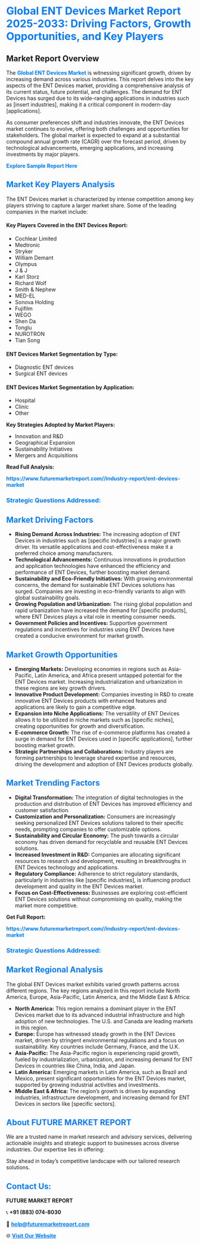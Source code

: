 <h1 style="color: #007BFF;">Global ENT Devices Market Report 2025-2033: Driving Factors, Growth Opportunities, and Key Players</h1>

<section id="overview">
<h2>Market Report Overview</h2>
<p>The <a href="https://www.futuremarketreport.com//industry-report/ent-devices-market" style="color: #007BFF; text-decoration: none;"><strong>Global ENT Devices Market</strong></a> is witnessing significant growth, driven by increasing demand across various industries. This report delves into the key aspects of the ENT Devices market, providing a comprehensive analysis of its current status, future potential, and challenges. The demand for ENT Devices has surged due to its wide-ranging applications in industries such as [insert industries], making it a critical component in modern-day [applications].</p>
<p>As consumer preferences shift and industries innovate, the ENT Devices market continues to evolve, offering both challenges and opportunities for stakeholders. The global market is expected to expand at a substantial compound annual growth rate (CAGR) over the forecast period, driven by technological advancements, emerging applications, and increasing investments by major players.</p>
</section>

<section id="overview">
<p><a href="https://www.futuremarketreport.com//request-sample/reportId=64318" style="color: #007BFF; text-decoration: none;"><strong>Explore Sample Report Here</strong></a></p>
</section>

<section id="key-players">
<h2 style="color: #007BFF;">Market Key Players Analysis</h2>
<p>The ENT Devices market is characterized by intense competition among key players striving to capture a larger market share. Some of the leading companies in the market include:</p>
<h4>Key Players Covered in the ENT Devices Report:</h4>
<ul><li>Cochlear Limited</li><li>Medtronic</li><li>Stryker</li><li>William Demant</li><li>Olympus</li><li>J &amp; J</li><li>Karl Storz</li><li>Richard Wolf</li><li>Smith &amp; Nephew</li><li>MED-EL</li><li>Sonova Holding</li><li>Fujifilm</li><li>WEGO</li><li>Shen Da</li><li>Tonglu</li><li>NUROTRON</li><li>Tian Song</li></ul>
<h4>ENT Devices Market Segmentation by Type:</h4>
<ul><li>Diagnostic ENT devices</li><li>Surgical ENT devices</li></ul>

<h4>ENT Devices Market Segmentation by Application:</h4>
<ul><li>Hospital</li><li>Clinic</li><li>Other</li></ul>
<p><strong>Key Strategies Adopted by Market Players:</strong></p>
<ul>
<li>Innovation and R&D</li>
<li>Geographical Expansion</li>
<li>Sustainability Initiatives</li>
<li>Mergers and Acquisitions</li>
</ul>
</section>

<section>
<p><strong>Read Full Analysis: </strong></p><a href="https://www.futuremarketreport.com//industry-report/ent-devices-market" style="color: #007BFF; text-decoration: none;"><strong>https://www.futuremarketreport.com//industry-report/ent-devices-market</strong></a>
<h3 style="color: #007BFF;">Strategic Questions Addressed:</h3>
</section>

<section id="driving-factors">
<h2 style="color: #007BFF;">Market Driving Factors</h2>
<ul>
<li><strong>Rising Demand Across Industries:</strong> The increasing adoption of ENT Devices in industries such as [specific industries] is a major growth driver. Its versatile applications and cost-effectiveness make it a preferred choice among manufacturers.</li>
<li><strong>Technological Advancements:</strong> Continuous innovations in production and application technologies have enhanced the efficiency and performance of ENT Devices, further boosting market demand.</li>
<li><strong>Sustainability and Eco-Friendly Initiatives:</strong> With growing environmental concerns, the demand for sustainable ENT Devices solutions has surged. Companies are investing in eco-friendly variants to align with global sustainability goals.</li>
<li><strong>Growing Population and Urbanization:</strong> The rising global population and rapid urbanization have increased the demand for [specific products], where ENT Devices plays a vital role in meeting consumer needs.</li>
<li><strong>Government Policies and Incentives:</strong> Supportive government regulations and incentives for industries using ENT Devices have created a conducive environment for market growth.</li>
</ul>
</section>

<section id="growth-opportunities">
<h2 style="color: #007BFF;">Market Growth Opportunities</h2>
<ul>
<li><strong>Emerging Markets:</strong> Developing economies in regions such as Asia-Pacific, Latin America, and Africa present untapped potential for the ENT Devices market. Increasing industrialization and urbanization in these regions are key growth drivers.</li>
<li><strong>Innovative Product Development:</strong> Companies investing in R&D to create innovative ENT Devices products with enhanced features and applications are likely to gain a competitive edge.</li>
<li><strong>Expansion into Niche Applications:</strong> The versatility of ENT Devices allows it to be utilized in niche markets such as [specific niches], creating opportunities for growth and diversification.</li>
<li><strong>E-commerce Growth:</strong> The rise of e-commerce platforms has created a surge in demand for ENT Devices used in [specific applications], further boosting market growth.</li>
<li><strong>Strategic Partnerships and Collaborations:</strong> Industry players are forming partnerships to leverage shared expertise and resources, driving the development and adoption of ENT Devices products globally.</li>
</ul>
</section>

<section id="trending-factors">
<h2 style="color: #007BFF;">Market Trending Factors</h2>
<ul>
<li><strong>Digital Transformation:</strong> The integration of digital technologies in the production and distribution of ENT Devices has improved efficiency and customer satisfaction.</li>
<li><strong>Customization and Personalization:</strong> Consumers are increasingly seeking personalized ENT Devices solutions tailored to their specific needs, prompting companies to offer customizable options.</li>
<li><strong>Sustainability and Circular Economy:</strong> The push towards a circular economy has driven demand for recyclable and reusable ENT Devices solutions.</li>
<li><strong>Increased Investment in R&D:</strong> Companies are allocating significant resources to research and development, resulting in breakthroughs in ENT Devices technology and applications.</li>
<li><strong>Regulatory Compliance:</strong> Adherence to strict regulatory standards, particularly in industries like [specific industries], is influencing product development and quality in the ENT Devices market.</li>
<li><strong>Focus on Cost-Effectiveness:</strong> Businesses are exploring cost-efficient ENT Devices solutions without compromising on quality, making the market more competitive.</li>
</ul>
</section>

<section>
<p><strong>Get Full Report: </strong></p><a href="https://www.futuremarketreport.com//industry-report/ent-devices-market" style="color: #007BFF; text-decoration: none;"><strong>https://www.futuremarketreport.com//industry-report/ent-devices-market</strong></a>
<h3 style="color: #007BFF;">Strategic Questions Addressed:</h3>
</section>


<section id="regional-analysis">
<h2 style="color: #007BFF;">Market Regional Analysis</h2>
<p>The global ENT Devices market exhibits varied growth patterns across different regions. The key regions analyzed in this report include North America, Europe, Asia-Pacific, Latin America, and the Middle East & Africa:</p>
<ul>
<li><strong>North America:</strong> This region remains a dominant player in the ENT Devices market due to its advanced industrial infrastructure and high adoption of new technologies. The U.S. and Canada are leading markets in this region.</li>
<li><strong>Europe:</strong> Europe has witnessed steady growth in the ENT Devices market, driven by stringent environmental regulations and a focus on sustainability. Key countries include Germany, France, and the U.K.</li>
<li><strong>Asia-Pacific:</strong> The Asia-Pacific region is experiencing rapid growth, fueled by industrialization, urbanization, and increasing demand for ENT Devices in countries like China, India, and Japan.</li>
<li><strong>Latin America:</strong> Emerging markets in Latin America, such as Brazil and Mexico, present significant opportunities for the ENT Devices market, supported by growing industrial activities and investments.</li>
<li><strong>Middle East & Africa:</strong> The region’s growth is driven by expanding industries, infrastructure development, and increasing demand for ENT Devices in sectors like [specific sectors].</li>
</ul>
</section>

<footer>
<h2 style="color: #007BFF;">About FUTURE MARKET REPORT</h2>
<p>We are a trusted name in market research and advisory services, delivering actionable insights and strategic support to businesses across diverse industries. Our expertise lies in offering:</p>

<p>Stay ahead in today’s competitive landscape with our tailored research solutions.</p>

<h2 style="color: #007BFF;">Contact Us:</h2>
<p><strong>FUTURE MARKET REPORT</strong></p>
<p>📞 <strong>+91 (883) 074-8030</strong></p>
<p>📧 <strong><a href="mailto:help@futuremarketreport.com" style="color: #007BFF;">help@futuremarketreport.com</a></strong></p>
<p>🌐 <strong><a href="https://www.futuremarketreport.com/" style="color: #007BFF;">Visit Our Website</a></strong></p>
</footer>